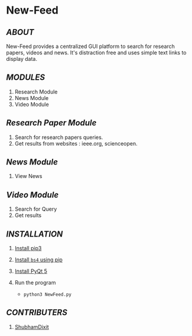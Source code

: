 # New-Feed 

*ABOUT*
---------------------
New-Feed provides a centralized GUI platform
to search for research papers, videos and news.
It's distraction free and uses simple text links to display data.



*MODULES*
---------------------
1. Research Module
2. News Module
3. Video Module




*Research Paper Module*
---------------------
1. Search for research papers queries.
2. Get results from websites : ieee.org, scienceopen.

*News Module*
---------------------
1. View News

*Video Module* 
---------------------
1. Search for Query
2. Get results




*INSTALLATION*
---------------------

1. [Install pip3](https://pip.pypa.io/en/stable/installing/ )

2. [Install `bs4` using pip](https://pypi.org/project/bs4/ )

3. [Install PyQt 5](https://www.learnpyqt.com/installation/ )

4. Run the program
    * `python3 NewFeed.py`



*CONTRIBUTERS*
---------------------

1. [ShubhamDixit](https://github.com/sdixit1998)
